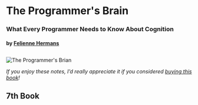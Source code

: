 # The Programmer's Brain

### What Every Programmer Needs to Know About Cognition

#### by [Felienne Hermans](https://www.goodreads.com/author/show/16152543.Felienne_Hermans)

##

![The Programmer's Brian](https://m.media-amazon.com/images/I/616CbfFdz+L._SL1500_.jpg "The Programmer's Brain cover")

*If you enjoy these notes, I’d really appreciate it if you considered [buying this book](https://www.amazon.com/Programmers-Brain-every-programmer-cognition/dp/1617298670)!*

## 7th Book